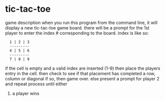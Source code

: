 # tic-tac-toe

   game description
   when you run this program from the command line,
   it will display a new tic-tac-toe game board.
   there will be a prompt for the 1st player to
   enter the index # corresponding to the board.
   index is like so:

      1 | 2 | 3
      ---------
      4 | 5 | 6
      ---------
      7 | 8 | 9

  if the cell is empty and a valid index are inserted (1-9)
   then place the players entry in the cell.
   then check to see if that placement has completed a row, column or diagonal
   if so, then game over.
   else
   present a prompt for player 2 and repeat process until either
   1. a player wins
